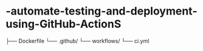 # -automate-testing-and-deployment-using-GitHub-ActionS
 ├── Dockerfile  └── .github/       └── workflows/            └── ci.yml  
